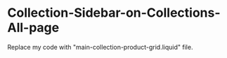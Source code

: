 # Collection-Sidebar-on-Collections-All-page

Replace my code with "main-collection-product-grid.liquid" file.
